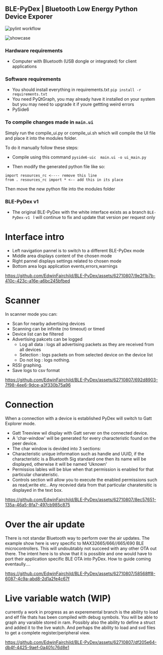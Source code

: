 
## BLE-PyDex | Bluetooth Low Energy Python Device Exporer
![pylint workflow](https://github.com/EdwinFairchild/BLE-PyDex/actions/workflows/pylint.yml/badge.svg)

![showcase](https://github.com/EdwinFairchild/BLE-PyDex/assets/62710807/3c764386-8397-4312-ace2-e29b7626c253)

### Hardware requirements
- Computer with Bluetooth (USB dongle or integrated) for client applications

### Software requirements
- You should install everything in requirements.txt `pip install -r requirements.txt`
- You need PyQtGraph, you may already have it installed on your system but you may need to upgrade it if youre gettting weird errors
- PySide6
  
### To compile changes made in `main.ui`
Simply run the compile_ui.py or compile_ui.sh which will compile the UI file
and place it into the modules folder.

To do it manually follow these steps:
- Compile using this command ``` pyside6-uic  main.ui -o ui_main.py ```


- Then modify the generated python file like so:
```
import resources_rc <---- remove this line
from . resources_rc import * <-- add this in its place
```
Then move the new python file into the modules folder

### BLE-PyDex v1
- The original BLE-PyDex with the white interface exists as a branch `BLE-PyDex-v1
` I will continue to fix and update that version per request only

# Interface intro
- Left navigation pannel is to switch to a different BLE-PyDex mode
- Middle area displays content of the chosen mode
- Right pannel displays settings related to chosen mode
- Bottom area logs application events,errors,warnings
  
https://github.com/EdwinFairchild/BLE-PyDex/assets/62710807/9e2f1b7b-410c-423c-a16e-a6bc245bfbed
# Scanner
In scanner mode you can:
- Scan for nearby advertising devices
- Scanning can be infinite (no timeout) or timed
- Device list can be filtered
- Advertising pakcets can be logged
  -  Log all data : logs all advertising packets as they are received from all devices
  -  Selection : logs packets on from selected device on the device list
  -  Do not log : logs nothing.
- RSSI graphing.
- Save logs to csv format
  
https://github.com/EdwinFairchild/BLE-PyDex/assets/62710807/692d8903-7f98-4ee6-9dce-a3f330b75a96
# Connection
When a connection with a device is established PyDex will switch to Gatt Explorer mode.
-  Gatt Treeview wil display with Gatt server on the connected device.
-  A 'char-window' will be generated for every characteristic found on the peer device.
-  The char window is devided into 3 sections:
  - Characteristic unique information such as handle and UUID, if the characteristic is a Bluetooth Sig
    standard one then its name will be displayed, otherwise it will be named 'Uknown'
  - Permissios lables will be blue when that permission is enabled for that particular charateristic.
  - Controls section will allow you to execute the enabled permissions such as read,write etc.. Any recevied
    data from that particular charatersitic is displayed in the text box.
    
https://github.com/EdwinFairchild/BLE-PyDex/assets/62710807/8ec57651-135a-46a5-8fa7-497cb985c875
# Over the air update
There is not standar Bluetooth way to perform over the air updates. The example show here is very specific 
to MAX32665/666//665/690 BLE microcontrollers. This will undoubtably not succeed with any other OTA out there.
The intent here is to show that it is possible and one would have to port their application specific BLE OTA
into PyDex. How to guide coming eventaully....

https://github.com/EdwinFairchild/BLE-PyDex/assets/62710807/58568ff8-6087-4c9a-abd8-2d1a2fe4c67f
# Live variable watch (WIP)
currently a work in progress as an experemental branch is the ability to load and elf file
thats has been compiled with debug symbols. You will be able to graph any varaible stored in ram.
Possibly also the ability to define a struct and added it to the live watch.
And perhaps the ability to load and svd files to get a complete register/peripheral view.

https://github.com/EdwinFairchild/BLE-PyDex/assets/62710807/df205e64-db4f-4425-9aef-0a401c76d8e1









